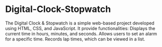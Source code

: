 # Digital-Clock-Stopwatch
The Digital Clock &amp; Stopwatch is a simple web-based project developed using HTML, CSS, and JavaScript. It provide functionalities:  Displays the current time in hours, minutes, and seconds.  Allows users to set an alarm for a specific time.  Records lap times, which can be viewed in a list.
